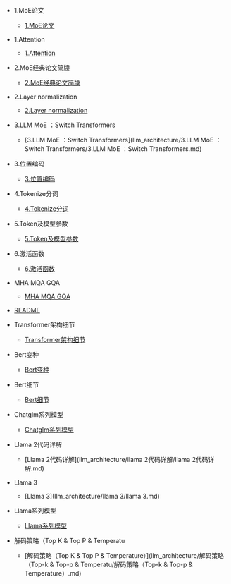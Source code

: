 
- 1.MoE论文
  - [1.MoE论文](llm_architecture/1.MoE论文/1.MoE论文.md)

- 1.Attention
  - [1.Attention](llm_architecture/1.attention/1.attention.md)

- 2.MoE经典论文简牍
  - [2.MoE经典论文简牍](llm_architecture/2.MoE经典论文简牍/2.MoE经典论文简牍.md)

- 2.Layer normalization
  - [2.Layer normalization](llm_architecture/2.layer_normalization/2.layer_normalization.md)

- 3.LLM MoE ：Switch Transformers
  - [3.LLM MoE ：Switch Transformers](llm_architecture/3.LLM MoE ：Switch Transformers/3.LLM MoE ：Switch Transformers.md)

- 3.位置编码
  - [3.位置编码](llm_architecture/3.位置编码/3.位置编码.md)

- 4.Tokenize分词
  - [4.Tokenize分词](llm_architecture/4.tokenize分词/4.tokenize分词.md)

- 5.Token及模型参数
  - [5.Token及模型参数](llm_architecture/5.token及模型参数/5.token及模型参数.md)

- 6.激活函数
  - [6.激活函数](llm_architecture/6.激活函数/6.激活函数.md)

- MHA MQA GQA
  - [MHA MQA GQA](llm_architecture/MHA_MQA_GQA/MHA_MQA_GQA.md)

- [README](llm_architecture/README.md)

- Transformer架构细节
  - [Transformer架构细节](llm_architecture/Transformer架构细节/Transformer架构细节.md)

- Bert变种
  - [Bert变种](llm_architecture/bert变种/bert变种.md)

- Bert细节
  - [Bert细节](llm_architecture/bert细节/bert细节.md)

- Chatglm系列模型
  - [Chatglm系列模型](llm_architecture/chatglm系列模型/chatglm系列模型.md)

- Llama 2代码详解
  - [Llama 2代码详解](llm_architecture/llama 2代码详解/llama 2代码详解.md)

- Llama 3
  - [Llama 3](llm_architecture/llama 3/llama 3.md)

- Llama系列模型
  - [Llama系列模型](llm_architecture/llama系列模型/llama系列模型.md)

- 解码策略（Top K & Top P & Temperatu
  - [解码策略（Top K & Top P & Temperature）](llm_architecture/解码策略（Top-k & Top-p & Temperatu/解码策略（Top-k & Top-p & Temperature）.md)
